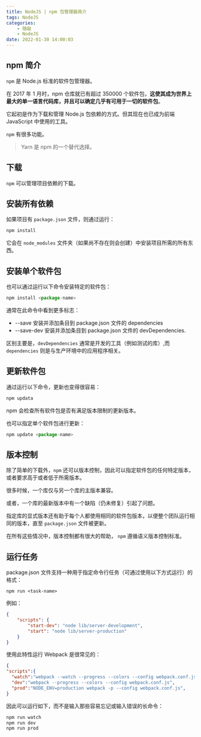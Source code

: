 ```yaml
---
title: NodeJS | npm 包管理器简介
tags: NodeJS
categories:
    - 随敲
    - NodeJS
date: 2022-01-30 14:00:03
---
```


## npm 简介

`npm` 是 Node.js 标准的软件包管理器。

在 2017 年 1 月时，npm 仓库就已有超过 350000 个软件包，**这使其成为世界上最大的单一语言代码库，并且可以确定几乎有可用于一切的软件包**。

它起初是作为下载和管理 Node.js 包依赖的方式。但其现在也已成为前端 JavaScript 中使用的工具。

`npm` 有很多功能。

> Yarn 是 npm 的一个替代选择。

## 下载

`npm` 可以管理项目依赖的下载。

## 安装所有依赖

如果项目有 `package.json` 文件，则通过运行：

```js
npm install
```

它会在 `node_modules` 文件夹（如果尚不存在则会创建）中安装项目所需的所有东西。

## 安装单个软件包

也可以通过运行以下命令安装特定的软件包：

```js
npm install <package-name>
```

通常在此命令中看到更多标志：

-   --save 安装并添加条目到 package.json 文件的 dependencies
-   --save-dev 安装并添加条目到 package.json 文件的 devDependencies.

区别主要是，`devDependencies` 通常是开发的工具（例如测试的库）,而 `dependencies` 则是与生产环境中的应用程序相关。

## 更新软件包

通过运行以下命令，更新也变得很容易：

```js
npm updata
```

npm 会检查所有软件包是否有满足版本限制的更新版本。

也可以指定单个软件包进行更新：

```js
npm update <package-name>
```

## 版本控制

除了简单的下载外，`npm` 还可以版本控制，因此可以指定软件包的任何特定版本，或者要求高于或者低于所需版本。

很多时候，一个库仅与另一个库的主版本兼容。

或者，一个库的最新版本中有一个缺陷（仍未修复）引起了问题。

指定库的显式版本还有助于每个人都使用相同的软件包版本，以便整个团队运行相同的版本，直至 `package.json` 文件被更新。

在所有这些情况中，版本控制都有很大的帮助， `npm` 遵循语义版本控制标准。

## 运行任务

package.json 文件支持一种用于指定命令行任务（可通过使用以下方式运行）的格式：

```console
npm run <task-name>
```

例如：

```json
{
    "scripts": {
        "start-dev": "node lib/server-development",
        "start": "node lib/server-production"
    }
}
```

使用此特性运行 Webpack 是很常见的：

```json
{
"scripts":{
  "watch":"webpack --watch --progress --colors --config webpack.conf.js",
  "dev":"webpack --progress --colors --config webpack.conf.js",
  "prod":"NODE_ENV=production webpack -p --config webpack.conf.js",
}
```

因此可以运行如下，而不是输入那些容易忘记或输入错误的长命令：

```bash
npm run watch
npm run dev
npm run prod
```
